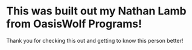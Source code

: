 # This was built out my Nathan Lamb from OasisWolf Programs!

Thank you for checking this out and getting to know this person better!